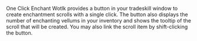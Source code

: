 

One Click Enchant Wotlk provides a button in your tradeskill window to create enchantment scrolls with a single click. The button also displays the number of enchanting vellums in your inventory and shows the tooltip of the scroll that will be created. You may also link the scroll item by shift-clicking the button.
